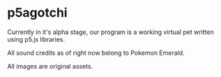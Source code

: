 # p5agotchi

Currently in it's alpha stage, our program is a working virtual pet written using p5.js libraries.

All sound credits as of right now belong to Pokemon Emerald.

All images are original assets.